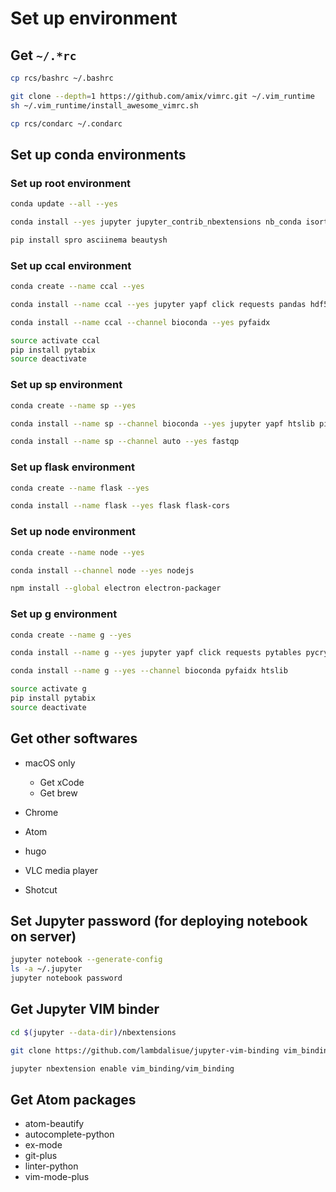# Set up environment

## Get `~/.*rc`

```sh
cp rcs/bashrc ~/.bashrc

git clone --depth=1 https://github.com/amix/vimrc.git ~/.vim_runtime
sh ~/.vim_runtime/install_awesome_vimrc.sh

cp rcs/condarc ~/.condarc
```

## Set up conda environments

### Set up root environment

```sh
conda update --all --yes

conda install --yes jupyter jupyter_contrib_nbextensions nb_conda isort yapf pylama twine conda-build anaconda-client pyinstaller git git-lfs bfg

pip install spro asciinema beautysh
```

### Set up ccal environment

```sh
conda create --name ccal --yes

conda install --name ccal --yes jupyter yapf click requests pandas hdf5 pytables scikit-learn scipy statsmodels matplotlib seaborn plotly pycrypto bcrypt biopython rpy2 r-mass

conda install --name ccal --channel bioconda --yes pyfaidx

source activate ccal
pip install pytabix
source deactivate
```

### Set up sp environment

```sh
conda create --name sp --yes

conda install --name sp --channel bioconda --yes jupyter yapf htslib picard fqtools bwa hisat2 samtools freebayes bcftools snpeff

conda install --name sp --channel auto --yes fastqp
```

### Set up flask environment

```sh
conda create --name flask --yes

conda install --name flask --yes flask flask-cors
```

### Set up node environment

```sh
conda create --name node --yes

conda install --channel node --yes nodejs

npm install --global electron electron-packager
```

### Set up g environment

```sh
conda create --name g --yes

conda install --name g --yes jupyter yapf click requests pytables pycrypto bcrypt biopython 

conda install --name g --yes --channel bioconda pyfaidx htslib

source activate g
pip install pytabix
source deactivate
```

## Get other softwares

-   macOS only

    -   Get xCode
    -   Get brew

-   Chrome

-   Atom

-   hugo

-   VLC media player

-   Shotcut

## Set Jupyter password (for deploying notebook on server)

```sh
jupyter notebook --generate-config
ls -a ~/.jupyter
jupyter notebook password
```

## Get Jupyter VIM binder

```sh
cd $(jupyter --data-dir)/nbextensions

git clone https://github.com/lambdalisue/jupyter-vim-binding vim_binding

jupyter nbextension enable vim_binding/vim_binding
```

## Get Atom packages

-   atom-beautify
-   autocomplete-python
-   ex-mode
-   git-plus
-   linter-python
-   vim-mode-plus
